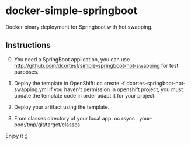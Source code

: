 # docker-simple-springboot
Docker binary deployment for Springboot with hot swapping.

## Instructions

0. You need a SpringBoot application, you can use http://github.com/dcortesf/simple-springboot-hot-swapping for test purposes.

1. Deploy the template in OpenShift: oc create -f dcortes-springboot-hot-swapping.yml
   If you haven't permission in openshift project, you must update the template code in order adapt it for your project.

2. Deploy your artifact using the template.

3. From classes directory of your local app: oc rsync . your-pod:/tmp/git/target/classes

Enjoy it ;)
